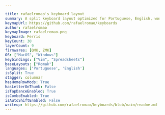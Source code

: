 ```yaml
---

title: rafaelromao's keyboard layout
summary: A split keyboard layout optimized for Portuguese, English, working with numbers and software programming with VIM plugins. The number of keys can vary from 30 to 36.
keymapUrl: https://github.com/rafaelromao/keyboards
author: rafaelromao
keymapImage: rafaelromao.png
keyboard: Ferris
keyCount: 30
layerCount: 9
firmwares: [QMK, ZMK]
OS: ["MacOS", "Windows"]
keybindings: ["Vim", "Spreadsheets"]
baseLayouts: ["Romak"]
languages: ['Portuguese', 'English']
isSplit: True
stagger: columnar
hasHomeRowMods: True
hasLetterOnThumb: False
isTapDanceEnabled: True
isComboEnabled: True
isAutoShiftEnabled: False
writeup: https://github.com/rafaelromao/keyboards/blob/main/readme.md
---
```

